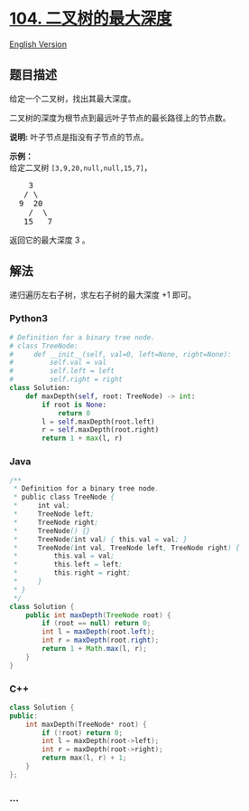# [104. 二叉树的最大深度](https://leetcode-cn.com/problems/maximum-depth-of-binary-tree)

[English Version](https://github.com/yanglr/leetcode-ac/blob/master/assets/0100-0199/0104.Maximum%20Depth%20of%20Binary%20Tree/README_EN.md)

## 题目描述

<!-- 这里写题目描述 -->

<p>给定一个二叉树，找出其最大深度。</p>

<p>二叉树的深度为根节点到最远叶子节点的最长路径上的节点数。</p>

<p><strong>说明:</strong>&nbsp;叶子节点是指没有子节点的节点。</p>

<p><strong>示例：</strong><br>
给定二叉树 <code>[3,9,20,null,null,15,7]</code>，</p>

<pre>    3
   / \
  9  20
    /  \
   15   7</pre>

<p>返回它的最大深度&nbsp;3 。</p>


## 解法

<!-- 这里可写通用的实现逻辑 -->

递归遍历左右子树，求左右子树的最大深度 +1 即可。

<!-- tabs:start -->

### **Python3**

<!-- 这里可写当前语言的特殊实现逻辑 -->

```python
# Definition for a binary tree node.
# class TreeNode:
#     def __init__(self, val=0, left=None, right=None):
#         self.val = val
#         self.left = left
#         self.right = right
class Solution:
    def maxDepth(self, root: TreeNode) -> int:
        if root is None:
            return 0
        l = self.maxDepth(root.left)
        r = self.maxDepth(root.right)
        return 1 + max(l, r)
```

### **Java**

<!-- 这里可写当前语言的特殊实现逻辑 -->

```java
/**
 * Definition for a binary tree node.
 * public class TreeNode {
 *     int val;
 *     TreeNode left;
 *     TreeNode right;
 *     TreeNode() {}
 *     TreeNode(int val) { this.val = val; }
 *     TreeNode(int val, TreeNode left, TreeNode right) {
 *         this.val = val;
 *         this.left = left;
 *         this.right = right;
 *     }
 * }
 */
class Solution {
    public int maxDepth(TreeNode root) {
        if (root == null) return 0;
        int l = maxDepth(root.left);
        int r = maxDepth(root.right);
        return 1 + Math.max(l, r);
    }
}
```

### **C++**

```cpp
class Solution {
public:
    int maxDepth(TreeNode* root) {
        if (!root) return 0;
        int l = maxDepth(root->left);
        int r = maxDepth(root->right);
        return max(l, r) + 1;
    }
};
```

### **...**

```

```

<!-- tabs:end -->
